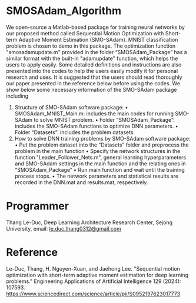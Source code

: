 # SMOSAdam_Algorithm
We open-source a Matlab-based package for training neural networks by our proposed method called Sequential Motion Optimization with Short-term Adaptive Moment Estimation (SMO-SAdam). MNIST classification problem is chosen to demo in this package. The optimization function "smosadamupdate.m" provided in the folder “SMOSAdam_Package” has a similar format with the built-in "adamupdate" function, which helps the users to apply easily. Some detailed definitions and instructions are also presented into the codes to help the users easily modify it for personal research and uses. It is suggested that the users should read thoroughly our paper presented in the reference below before using the codes. We show below some necessary information of the SMO-SAdam package including
1. Structure of SMO-SAdam software package: • SMOSAdam_MNIST_Main.m: includes the main codes for running SMO-SAdam to solve MNIST problem. • Folder “SMOSAdam_Package”: includes the SMO-SAdam functions to optimize DNN parameters. • Folder “Datasets”: includes the problem datasets.
2. How to solve DNN training problems by SMO-SAdam software package: • Put the problem dataset into the “Datasets” folder and preprocess the problem in the main function • Specify the network structures in the function "Leader_Follower_Nets.m", general learning hyperparameters and SMO-SAdam settings in the main function and the relating ones in “SMOSAdam_Package” • Run main function and wait until the training process stops. • The network parameters and statistical results are recorded in the DNN.mat and results.mat, respectively.

# Programmer
Thang Le-Duc, Deep Learning Architecture Research Center, Sejong University, email: le.duc.thang0312@gmail.com

# Reference
Le-Duc, Thang, H. Nguyen-Xuan, and Jaehong Lee. "Sequential motion optimization with short-term adaptive moment estimation for deep learning problems." Engineering Applications of Artificial Intelligence 129 (2024): 107593.
https://www.sciencedirect.com/science/article/pii/S0952197623017773
